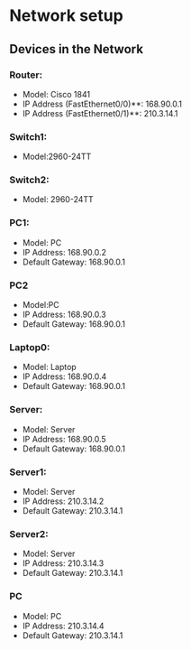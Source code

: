 # Network setup

## Devices in the Network

### Router:
- Model: Cisco 1841
- IP Address (FastEthernet0/0)**: 168.90.0.1
- IP Address (FastEthernet0/1)**: 210.3.14.1 

### Switch1:
- Model:2960-24TT
 

### Switch2:
- Model: 2960-24TT

### PC1:
- Model: PC
- IP Address: 168.90.0.2 
- Default Gateway: 168.90.0.1

### PC2
- Model:PC
- IP Address: 168.90.0.3
- Default Gateway: 168.90.0.1

### Laptop0:
- Model: Laptop
- IP Address: 168.90.0.4
- Default Gateway: 168.90.0.1

### Server:
- Model: Server
- IP Address: 168.90.0.5
- Default Gateway: 168.90.0.1

### Server1:
- Model: Server
- IP Address: 210.3.14.2
- Default Gateway: 210.3.14.1

### Server2:
- Model: Server
- IP Address: 210.3.14.3
- Default Gateway: 210.3.14.1

### PC
- Model: PC
- IP Address: 210.3.14.4
- Default Gateway: 210.3.14.1